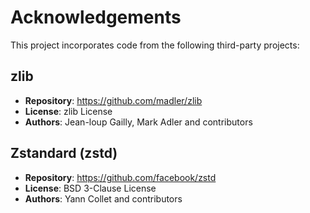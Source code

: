 # Acknowledgements

This project incorporates code from the following third-party projects:

## zlib

- **Repository**: https://github.com/madler/zlib
- **License**: zlib License
- **Authors**: Jean-loup Gailly, Mark Adler and contributors

## Zstandard (zstd)

- **Repository**: https://github.com/facebook/zstd
- **License**: BSD 3-Clause License
- **Authors**: Yann Collet and contributors
